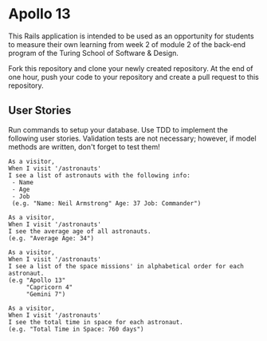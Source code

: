 # Apollo 13

This Rails application is intended to be used as an opportunity for students to measure their own learning from week 2 of module 2 of the back-end program of the Turing School of Software & Design.

Fork this repository and clone your newly created repository. At the end of one hour, push your code to your repository and create a pull request to this repository.

## User Stories
Run commands to setup your database.
Use TDD to implement the following user stories.
Validation tests are not necessary; however, if model methods are written, don't forget to test them!

```
As a visitor,
When I visit '/astronauts'
I see a list of astronauts with the following info:
 - Name
 - Age
 - Job
 (e.g. "Name: Neil Armstrong" Age: 37 Job: Commander")
```

```
As a visitor,
When I visit '/astronauts'
I see the average age of all astronauts.
(e.g. "Average Age: 34")
```

```
As a visitor,
When I visit '/astronauts'
I see a list of the space missions' in alphabetical order for each astronaut.
(e.g "Apollo 13"
     "Capricorn 4"
     "Gemini 7")
```

```
As a visitor,
When I visit '/astronauts'
I see the total time in space for each astronaut.
(e.g. "Total Time in Space: 760 days")
```
